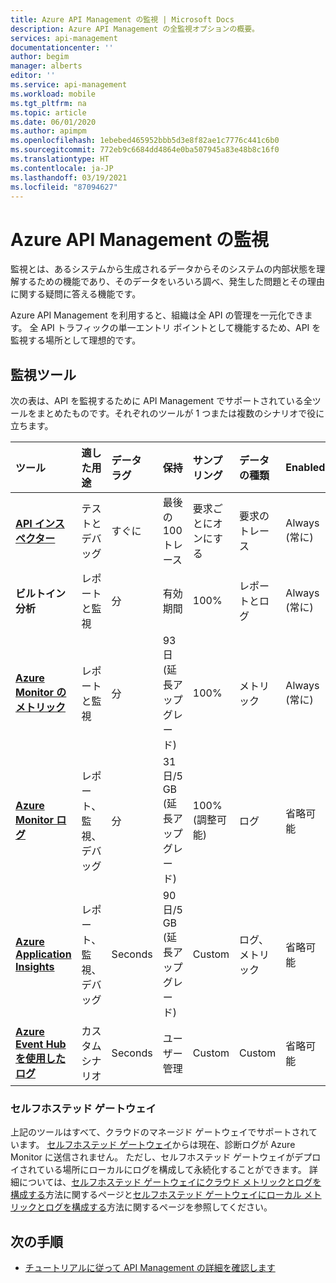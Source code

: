 ```yaml
---
title: Azure API Management の監視 | Microsoft Docs
description: Azure API Management の全監視オプションの概要。
services: api-management
documentationcenter: ''
author: begim
manager: alberts
editor: ''
ms.service: api-management
ms.workload: mobile
ms.tgt_pltfrm: na
ms.topic: article
ms.date: 06/01/2020
ms.author: apimpm
ms.openlocfilehash: 1ebebed465952bbb5d3e8f82ae1c7776c441c6b0
ms.sourcegitcommit: 772eb9c6684dd4864e0ba507945a83e48b8c16f0
ms.translationtype: HT
ms.contentlocale: ja-JP
ms.lasthandoff: 03/19/2021
ms.locfileid: "87094627"
---
```

# <a name="observability-in-azure-api-management"></a>Azure API Management の監視

監視とは、あるシステムから生成されるデータからそのシステムの内部状態を理解するための機能であり、そのデータをいろいろ調べ、発生した問題とその理由に関する疑問に答える機能です。 

Azure API Management を利用すると、組織は全 API の管理を一元化できます。 全 API トラフィックの単一エントリ ポイントとして機能するため、API を監視する場所として理想的です。 

## <a name="observability-tools"></a>監視ツール

次の表は、API を監視するために API Management でサポートされている全ツールをまとめたものです。それぞれのツールが 1 つまたは複数のシナリオで役に立ちます。

| ツール        | 適した用途    | データ ラグ | 保持 | サンプリング | データの種類 | Enabled|
|:------------- |:-------------|:---- |:----|:---- |:--- |:---- 
| **[API インスペクター](api-management-howto-api-inspector.md)** | テストとデバッグ | すぐに | 最後の 100 トレース | 要求ごとにオンにする | 要求のトレース | Always (常に)
| **ビルトイン分析** | レポートと監視 | 分 | 有効期間 | 100% | レポートとログ | Always (常に) |
| **[Azure Monitor のメトリック](api-management-howto-use-azure-monitor.md)** | レポートと監視 | 分 | 93 日 (延長アップグレード) | 100% | メトリック | Always (常に) |
| **[Azure Monitor ログ](api-management-howto-use-azure-monitor.md)** | レポート、監視、デバッグ | 分 | 31 日/5 GB (延長アップグレード) | 100% (調整可能) | ログ | 省略可能 |
| **[Azure Application Insights](api-management-howto-app-insights.md)** | レポート、監視、デバッグ | Seconds | 90 日/5 GB (延長アップグレード) | Custom | ログ、メトリック | 省略可能 |
| **[Azure Event Hub を使用したログ](api-management-howto-log-event-hubs.md)** | カスタム シナリオ | Seconds | ユーザー管理 | Custom | Custom | 省略可能 |

### <a name="self-hosted-gateway"></a>セルフホステッド ゲートウェイ

上記のツールはすべて、クラウドのマネージド ゲートウェイでサポートされています。 [セルフホステッド ゲートウェイ](self-hosted-gateway-overview.md)からは現在、診断ログが Azure Monitor に送信されません。 ただし、セルフホステッド ゲートウェイがデプロイされている場所にローカルにログを構成して永続化することができます。 詳細については、[セルフホステッド ゲートウェイにクラウド メトリックとログを構成する](how-to-configure-cloud-metrics-logs.md)方法に関するページと[セルフホステッド ゲートウェイにローカル メトリックとログを構成する](how-to-configure-local-metrics-logs.md)方法に関するページを参照してください。

## <a name="next-steps"></a>次の手順

* [チュートリアルに従って API Management の詳細を確認します](import-and-publish.md)
